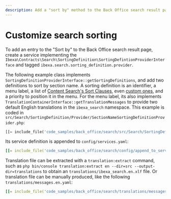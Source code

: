 ```yaml
---
description: Add a "sort by" method to the Back Office search result page.
---
```


# Customize search sorting

To add an entry to the "Sort by" to the Back Office search result page, create a service implementing the `Ibexa\Contracts\Search\SortingDefinition\SortingDefintionProviderInterface` and tagged `ibexa.search.sorting_definition.provider`.

The following example class implements `SortingDefinitionProviderInterface::getSortingDefinitions`, and add two definitions to sort by section name.
A sorting definition is an identifier, a menu label, a list of [Content Search's Sort Clauses](sort_clause_reference.md#sort-clauses), even [custom ones](create_custom_sort_clause.md), and a priority to position it in the menu.
For the menu label, its also implements `TranslationContainerInterface::getTranslationMessages` to provide two default English translations in the `ibexa_search` namespace.
This example is coded in `src/Search/SortingDefinition/Provider/SectionNameSortingDefinitionProvider.php`:
``` php hl_lines="22"
[[= include_file('code_samples/back_office/search/src/Search/SortingDefinition/Provider/SectionNameSortingDefinitionProvider.php') =]]
```

Its service definition is appended to `config/services.yaml`:
``` yaml hl_lines="5"
[[= include_file('code_samples/back_office/search/config/append_to_services.yaml') =]]
```

Translation file can be extracted with a `translation:extract` command, such as `php bin/console translation:extract en --dir=src --output-dir=translations` to obtain an `translations/ibexa_search.en.xlf` file.
Or translation file can be manually produced, like the following `translations/messages.en.yaml`:
``` yaml
[[= include_file('code_samples/back_office/search/translations/messages.en.yaml') =]]
```
